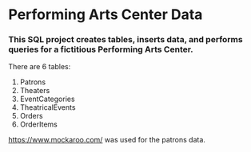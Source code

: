 # Performing Arts Center Data

### This SQL project creates tables, inserts data, and performs queries for a fictitious Performing Arts Center. 

There are 6 tables:
  1. Patrons
  2. Theaters
  3. EventCategories
  4. TheatricalEvents
  5. Orders
  6. OrderItems
  
https://www.mockaroo.com/ was used for the patrons data. 

